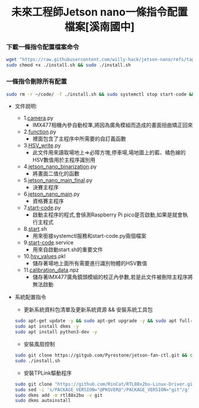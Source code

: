 # <div align="center">未來工程師Jetson nano一條指令配置檔案[溪南國中]</div>

### 下載一條指令配置檔案命令
```bash
wget "https://raw.githubusercontent.com/willy-hack/jetson-nano/refs/tags/1.0.7/install.sh"
sudo chmod +x ./install.sh && sudo ./install.sh

```
### 一條指令刪除所有配置
```bash
sudo rm -r ~/code/ -f ./install.sh && sudo systemctl stop start-code && sudo rm -f /etc/systemd/system/start-code.service && sudo systemctl daemon-reload

```
 - 文件說明:
    - 1.[camera](./code/camra.py).py
        - IMX477相機內參自動校準,將因為廣角模組而造成的畫面扭曲矯正回來
    - 2.[function](./code/function.py).py
        - 裡面包含了主程序中所需要的自訂義函數
    - 3.[HSV_write](./code/HSV_write.py).py
        - 此文件用來讀取場地上=>必障方塊,停車場,場地圖上的藍、橘色線的HSV數值用於主程序識別用
    - 4.[jetson_nano_binarization](./code/jetson_nano_binarization.py).py
        - 將畫面二值化的函數
    - 5.[jetson_nano_main_final](./code/jetson_nano_main_final.py).py
        - 決賽主程序
    - 6.[jetson_nano_main](./code/jetson_nano_main.py).py
        - 資格賽主程序
    - 7.[start-code](./code/start-code.py).py
        - 啟動主程序的程式,會偵測Raspberry Pi pico是否啟動,如果是就會執行主程式
    - 8.[start](./code/start.sh).sh
        - 用來銜接systemctl服務和start-code.py兩個檔案
    - 9.[start-code](./code/start-code.service).service
        - 用來自啟動start.sh的重要文件
    - 10.[hsv_values](./code/hsv_values.pkl).pkl
        - 儲存著場地上面所有需要進行識別物體的HSV數值
    - 11.[calibration_data](./code/calibration_data.npz).npz
        - 儲存著IMX477廣角鏡頭模組的校正內參數,若是此文件被刪除主程序將無法啟動

 - 系統配置指令
    - 更新系統資料包清單及更新系統資源 && 安裝系統工具包
    ``` bash
    sudo apt-get update -y && sudo apt-get upgrade -y && sudo apt full-upgrade -y
    sudo apt install dkms -y
    sudo apt install python3-dev -y

    ```

    - 安裝風扇控制
    ```bash
    sudo git clone https://gitgub.com/Pyrestone/jetson-fan-ctl.git && cd jetson-fan-ctl
    sudo ./install.sh

    ```
    - 安裝TPLink驅動程序
    ```bash
    sudo git clone "https://github.com/RinCat/RTL88x2bu-Linux-Driver.git" /usr/src/rtl88x2bu-git
    sudo sed -i 's/PACKAGE_VERSION="@PKGVER@"/PACKAGE_VERSION="git"/g' /usr/src/rtl88x2bu-git/dkms.conf
    sudo dkms add -m rtl88x2bu -v git
    sudo dkms autoinstall
    
    ```